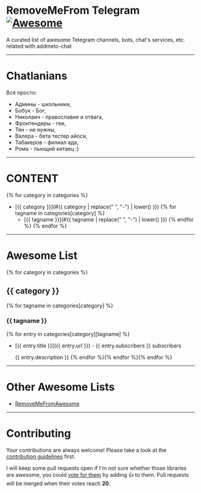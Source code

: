 # RemoveMeFrom Telegram [![Awesome](https://cdn.rawgit.com/sindresorhus/awesome/d7305f38d29fed78fa85652e3a63e154dd8e8829/media/badge.svg)](https://github.com)

A curated list of awesome Telegram channels, bots, chat's services, etc. related with addmeto-chat

- - -

# Chatlanians

Всё просто:

* Админы - школьники,
* Бобук - Бог,
* Николаич - православие и отвага,
* Фронтендеры - геи,
* Тян - не нужны,
* Валера - бета тестер айоси,
* Табакеров - филиал ада,
* Рома - пьющий китаец :)

- - -

# CONTENT

{% for category in categories %}
- [{{ category }}](#{{ category | replace(" ", "-") | lower() }})
  {% for tagname in categories[category] %}
  - [{{ tagname }}](#{{ tagname | replace(" ", "-") | lower() }})
  {% endfor %}
{% endfor %}

- - -

# Awesome List

{% for category in categories %}
## {{ category }}
{% for tagname in categories[category] %}
### {{ tagname }}
{% for entry in categories[category][tagname] %}
* [{{ entry.title }}]({{ entry.url }}) - {{ entry.subscribers }} subscribers

    {{ entry.description }}
{% endfor %}{% endfor %}{% endfor %}

- - -

# Other Awesome Lists

* [RemoveMeFromAwesome](https://github.com/ninedraft/RemoveMeFromAwesome/)

- - -

# Contributing

Your contributions are always welcome! Please take a look at the [contribution guidelines](https://goo.gl) first.

I will keep some pull requests open if I'm not sure whether those libraries are awesome, you could [vote for them](https://goo.gl) by adding :+1: to them. Pull requests will be merged when their votes reach **20**.
